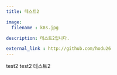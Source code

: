 ```yaml
---
title: 테스트2

image: 
  filename : k8s.jpg

description: 테스트2입니다.

external_link : http://github.com/hodu26
---
```


test2 test2 테스트2
